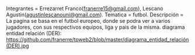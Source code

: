 Integrantes = Errezarret Franco(franerre15@gmail.com), Lescano Agustin(agustinlescanouni@gmail.com).
Tematica = futbol.
Descripción = La pagina se basa en el futbol europeo, donde se podra ver a varios jugadores, con sus respectivos equipos, liga y pais de la misma.
diagrama entidad relación (DER): https://github.com/franerre/tpweb2/blob/master/diagrama_entidad_relación(DER).jpg
